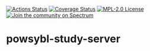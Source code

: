 [![Actions Status](https://github.com/powsybl/powsybl-study-server/workflows/CI/badge.svg)](https://github.com/powsybl/powsybl-study-server/actions)
[![Coverage Status](https://sonarcloud.io/api/project_badges/measure?project=com.powsybl%3Apowsybl-study-server&metric=coverage)](https://sonarcloud.io/component_measures?id=com.powsybl%3Apowsybl-study-server&metric=coverage)
[![MPL-2.0 License](https://img.shields.io/badge/license-MPL_2.0-blue.svg)](https://www.mozilla.org/en-US/MPL/2.0/)
[![Join the community on Spectrum](https://withspectrum.github.io/badge/badge.svg)](https://spectrum.chat/powsybl)
# powsybl-study-server